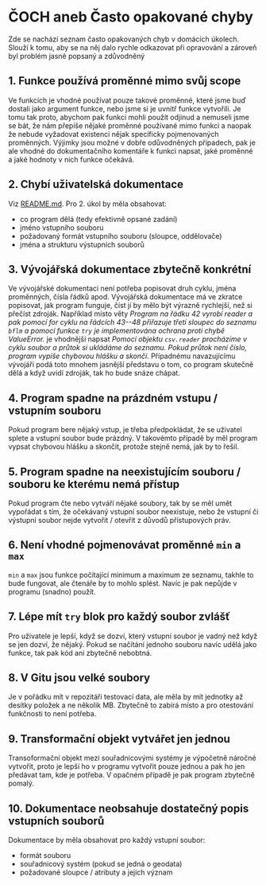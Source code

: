 # ČOCH aneb Často opakované chyby

Zde se nachází seznam často opakovaných chyb v domácích úkolech. Slouží k tomu,
aby se na něj dalo rychle odkazovat při opravování a zároveň byl problém jasně
popsaný a zdůvodněný

## 1. Funkce používá proměnné mimo svůj scope
Ve funkcích je vhodné používat pouze takové proměnné, které jsme buď dostali
jako argument funkce, nebo jsme si je uvnitř funkce vytvořili. Je tomu tak
proto, abychom pak funkci mohli použít odjinud a nemuseli jsme se bát, že nám přepíše
nějaké proměnné používané mimo funkci a naopak že nebude vyžadovat existenci nějak
specificky pojmenovaných proměnných. Výjimky jsou možné v dobře odůvodněných případech,
pak je ale vhodné do dokumentačního komentáře k funkci napsat, jaké proměnné a jaké
hodnoty v nich funkce očekává.

## 2. Chybí uživatelská dokumentace
Viz [README.md](README.md). Pro 2. úkol by měla obsahovat:
 - co program dělá (tedy efektivně opsané zadání)
 - jméno vstupního souboru
 - požadovaný formát vstupního souboru (sloupce, oddělovače)
 - jména a strukturu výstupních souborů

## 3. Vývojářská dokumentace zbytečně konkrétní
Ve vývojářské dokumentaci není potřeba popisovat druh cyklu, jména proměnných,
čísla řádků apod. Vývojářská dokumentace má ve zkratce popisovat, jak program
funguje, číst jí by mělo být výrazně rychlejší, než si přečíst zdroják.
Například místo věty *Program na řádku 42 vyrobí reader a pak pomocí for cyklu
na řádcích 43--48 přiřazuje třetí sloupec do seznamu `bflm` a pomocí funkce
`try` je implementována ochrana proti chybě ValueError.* je vhodnější napsat
*Pomocí objektu `csv.reader` procházíme v cyklu soubor a průtok si ukládáme do
seznamu. Pokud průtok není číslo, program vypíše chybovou hlášku a skončí.*
Případnému navazujícímu vývojáři podá toto mnohem jasnější představu o tom, co
program skutečně dělá a když uvidí zdroják, tak ho bude snáze chápat.

## 4. Program spadne na prázdném vstupu / vstupním souboru
Pokud program bere nějaký vstup, je třeba předpokládat, že se uživatel splete a
vstupní soubor bude prázdný. V takovémto případě by měl program vypsat chybovou
hlášku a skončit, protože stejně nemá, jak by to řešil.

## 5. Program spadne na neexistujícím souboru / souboru ke kterému nemá přístup
Pokud program čte nebo vytváří nějaké soubory, tak by se měl umět vypořádat s
tím, že očekávaný vstupní soubor neexistuje, nebo že vstupní či výstupní soubor
nejde vytvořit / otevřít z důvodů přístupových práv.


## 6. Není vhodné pojmenovávat proměnné `min` a `max`
`min` a `max` jsou funkce počítající minimum a maximum ze seznamu, takhle to
bude fungovat, ale čtenáře by to mohlo splést. Navíc je pak nepůjde v programu
(snadno) použít.

## 7. Lépe mít `try` blok pro každý soubor zvlášť
Pro uživatele je lepší, když se dozví, který vstupní soubor je vadný než když
se jen dozví, že nějaký. Pokud se načítání jednoho souboru navíc udělá jako
funkce, tak pak kód ani zbytečně nebobtná.

## 8. V Gitu jsou velké soubory
Je v pořádku mít v repozitáři testovací data, ale měla by mít jednotky až
desítky položek a ne několik MB. Zbytečně to zabírá místo a pro otestování
funkčnosti to není potřeba.

## 9. Transformační objekt vytvářet jen jednou
Transoformační objekt mezi souřadnicovými systémy je výpočetně náročné
vytvořit, proto je lepší ho v programu vytvořit pouze jednou a pak ho jen
předávat tam, kde je potřeba. V opačném případě je pak program zbytečně pomalý.

## 10. Dokumentace neobsahuje dostatečný popis vstupních souborů
Dokumentace by měla obsahovat pro každý vstupní soubor:
 - formát souboru
 - souřadnicový systém (pokud se jedná o geodata)
 - požadované sloupce / atributy a jejich význam
